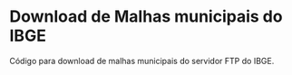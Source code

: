 # Download de Malhas municipais do IBGE

Código para download de malhas municipais do servidor FTP do IBGE.
